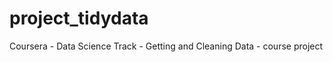 project_tidydata
================

Coursera - Data Science Track - Getting and Cleaning Data - course project
